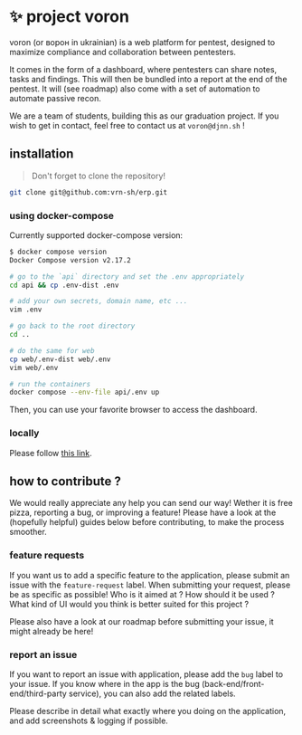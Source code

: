 # ✨ project voron

voron (or ворон in ukrainian) is a web platform for pentest, designed to maximize compliance and collaboration between pentesters.

It comes in the form of a dashboard, where pentesters can share notes, tasks and findings. This will then be bundled into a report
at the end of the pentest. It will (see roadmap) also come with a set of automation to automate passive recon.

We are a team of students, building this as our graduation project. If you wish to get in contact, feel free to contact us at
`voron@djnn.sh` !


## installation

> Don't forget to clone the repository!
```bash
git clone git@github.com:vrn-sh/erp.git
```

### using docker-compose

Currently supported docker-compose version:
```bash
$ docker compose version
Docker Compose version v2.17.2
```

```bash
# go to the `api` directory and set the .env appropriately
cd api && cp .env-dist .env

# add your own secrets, domain name, etc ...
vim .env

# go back to the root directory
cd ..

# do the same for web
cp web/.env-dist web/.env
vim web/.env

# run the containers
docker compose --env-file api/.env up
```

Then, you can use your favorite browser to access the dashboard.

### locally

Please follow [this link](./toolbox/docs/CONTRIBUTE.md).

## how to contribute ?

We would really appreciate any help you can send our way! Wether it is free pizza, reporting a bug, or improving a feature!
Please have a look at the (hopefully helpful) guides below before contributing, to make the process smoother.

### feature requests

If you want us to add a specific feature to the application, please submit an issue with the `feature-request` label.
When submitting your request, please be as specific as possible! Who is it aimed at ? How should it be used ? What kind of
UI would you think is better suited for this project ?

Please also have a look at our roadmap before submitting your issue, it might already be here!

### report an issue

If you want to report an issue with application, please add the `bug` label to your issue. If you know where in the app
is the bug (back-end/front-end/third-party service), you can also add the related labels.

Please describe in detail what exactly where you doing on the application, and add screenshots & logging if possible.
